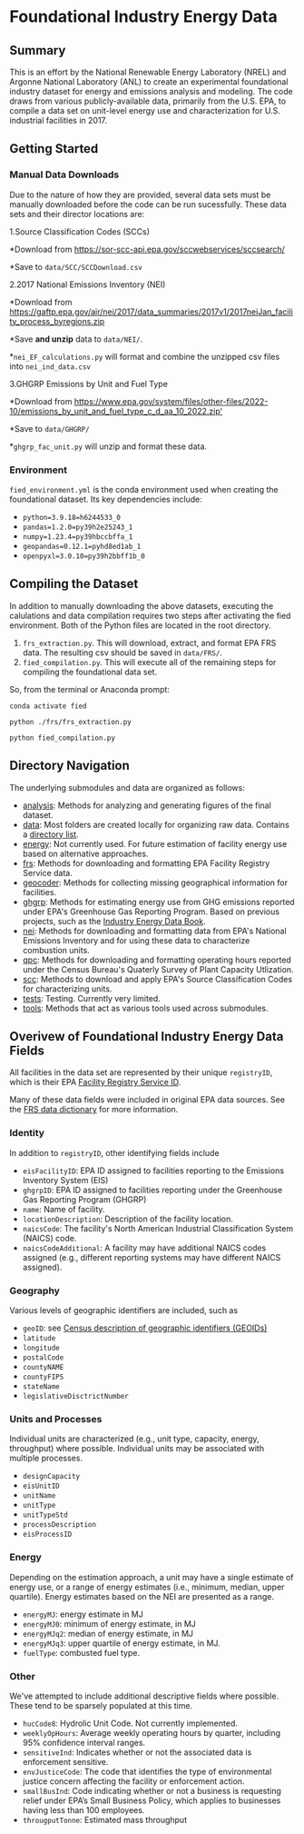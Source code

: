 # Foundational Industry Energy Data

## Summary

This is an effort by the National Renewable Energy Laboratory (NREL) and Argonne National Laboratory (ANL) to create an experimental foundational industry dataset for energy and emissions analysis and modeling. The code draws from various publicly-available data, primarily from the U.S. EPA, to compile a data set on unit-level energy use and characterization for U.S. industrial facilities in 2017.

## Getting Started

### Manual Data Downloads

Due to the nature of how they are provided, several data sets must be manually downloaded before the code can be run sucessfully. These data sets and their director locations are:

1.Source Classification Codes (SCCs)

  *Download from <https://sor-scc-api.epa.gov/sccwebservices/sccsearch/>

  *Save to `data/SCC/SCCDownload.csv`

2.2017 National Emissions Inventory (NEI)

  *Download from <https://gaftp.epa.gov/air/nei/2017/data_summaries/2017v1/2017neiJan_facility_process_byregions.zip>

  *Save **and unzip** data to `data/NEI/`.

  *`nei_EF_calculations.py` will format and combine the unzipped csv files into `nei_ind_data.csv`
  
3.GHGRP Emissions by Unit and Fuel Type

  *Download from <https://www.epa.gov/system/files/other-files/2022-10/emissions_by_unit_and_fuel_type_c_d_aa_10_2022.zip'>

  *Save to `data/GHGRP/`

  *`ghgrp_fac_unit.py` will unzip and format these data.

### Environment

`fied_environment.yml` is the conda environment used when creating the foundational dataset. Its key dependencies include:

* `python=3.9.18=h6244533_0`
* `pandas=1.2.0=py39h2e25243_1`
* `numpy=1.23.4=py39hbccbffa_1`
* `geopandas=0.12.1=pyhd8ed1ab_1`
* `openpyxl=3.0.10=py39h2bbff1b_0`

## Compiling the Dataset

In addition to manually downloading the above datasets, executing the calulations and data compilation requires two steps after activating the fied environment. Both of the Python files are located in the root directory.

1. `frs_extraction.py`. This will download, extract, and format EPA FRS data. The resulting csv should be saved in `data/FRS/`.
2. `fied_compilation.py`. This will execute all of the remaining steps for compiling the foundational data set.

So, from the terminal or Anaconda prompt:

```text
conda activate fied

python ./frs/frs_extraction.py

python fied_compilation.py
```

## Directory Navigation

The underlying submodules and data are organized as follows:

* [analysis](/analysis/): Methods for analyzing and generating figures of the final dataset.
* [data](/data/): Most folders are created locally for organizing raw data. Contains a [directory list](/data/dir_structure.md).
* [energy](/energy/): Not currently used. For future estimation of facility energy use based on alternative approaches. 
* [frs](/frs): Methods for downloading and formatting EPA Facility Registry Service data.
* [geocoder](/geocoder/): Methods for collecting missing geographical information for facilities.
* [ghgrp](/ghgrp/): Methods for estimating energy use from GHG emissions reported under EPA's Greenhouse Gas Reporting Program. Based on previous projects, such as the [Industry Energy Data Book](https://github.com/NREL/Industry-energy-data-book).
* [nei](/nei/): Methods for downloading and formatting data from EPA's National Emissions Inventory and for using these data to characterize combustion units.
* [qpc](/qpc/): Methods for downloading and formatting operating hours reported under the Census Bureau's Quaterly Survey of Plant Capacity Utlization.
* [scc](/scc/):  Methods to download and apply EPA's Source Classification Codes for characterizing units.
* [tests](/tests/): Testing. Currently very limited.
* [tools](/tools/): Methods that act as various tools used across submodules.

## Overivew of Foundational Industry Energy Data Fields

All facilities in the data set are represented by their unique `registryID`, which is their EPA [Facility Registry Service ID](https://www.epa.gov/frs/frs-physical-data-model).

Many of these data fields were included in original EPA data sources. See the [FRS data dictionary](https://www.epa.gov/frs/frs-data-dictionary) for more information.

### Identity

In addition to `registryID`, other identifying fields include

* `eisFacilityID`: EPA ID assigned to facilities reporting to the Emissions Inventory System (EIS)
* `ghgrpID`: EPA ID assigned to facilities reporting under the Greenhouse Gas Reporting Program (GHGRP)
* `name`: Name of facility.
* `locationDescription`: Description of the facility location.
* `naicsCode`: The facility's North American Industrial Classification System (NAICS) code.
* `naicsCodeAdditional`: A facility may have additional NAICS codes assigned (e.g., different reporting systems may have different NAICS assigned).

### Geography

Various levels of geographic identifiers are included, such as

* `geoID`: see [Census description of geographic identifiers (GEOIDs)](https://www.census.gov/programs-surveys/geography/guidance/geo-identifiers.html)
* `latitude`
* `longitude`
* `postalCode`
* `countyNAME`
* `countyFIPS`
* `stateName`
* `legislativeDisctrictNumber`

### Units and Processes

Individual units are characterized (e.g., unit type, capacity, energy, throughput) where possible. Individual units may be associated with multiple processes.

* `designCapacity`
* `eisUnitID`
* `unitName`
* `unitType`
* `unitTypeStd`
* `processDescription`
* `eisProcessID`

### Energy

Depending on the estimation approach, a unit may have a single estimate of energy use, or a range of energy estimates (i.e., minimum, median, upper quartile). Energy estimates based on the NEI are presented as a range.

* `energyMJ`: energy estimate in MJ
* `energyMJ0`: minimum of energy estimate, in MJ
* `energyMJq2`: median of energy estimate, in MJ
* `energyMJq3`: upper quartile of energy estimate, in MJ.
* `fuelType`: combusted fuel type.

### Other

We've attempted to include additional descriptive fields where possible. These tend to be sparsely populated at this time.

* `hucCode8`: Hydrolic Unit Code. Not currently implemented.
* `weeklyOpHours`: Average weekly operating hours by quarter, including 95% confidence interval ranges.
* `sensitiveInd`: Indicates whether or not the associated data is enforcement sensitive.
* `envJusticeCode`: The code that identifies the type of environmental justice concern affecting the facility or enforcement action.
* `smallBusInd`: Code indicating whether or not a business is requesting relief under EPA’s Small Business Policy, which applies to businesses having less than 100 employees.
* `througputTonne`: Estimated mass throughput
